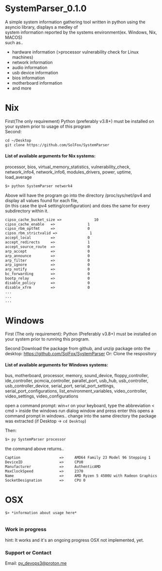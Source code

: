 # SystemParser_0.1.0

A simple system information gathering tool written in python using the asyncio library, displays a medley of<br> system information reported by the systems environment(ex. Windows, Nix, MACOS)<br> such as..
- hardware information (>processor vulnerability check for Linux machines)
- network information
- audio information
- usb device information
- bios information
- motherboard information
- and more 

# Nix
First(The only requirement) Python (preferably v3.8+) must be installed on your system prior to usage of this program<br>
Second: 
```markdown
cd ~/Desktop
git clone https://github.com/SolFox/SystemParser
```

#### List of available arguments for Nix systems: 
processor, bios, virtual_memory_statistics, vulnerability_check, network_info4, network_info6,
modules_drivers, power, uptime, load_average

```markdown
$> python SystemParser network4
```
Above will have the program go into the directory /proc/sys/net/ipv4 and display all values found for each file,<br>
(in this case the ipv4 setting/configuration) and does the same for every subdirectory within it.

```markdown
cipso_cache_bucket_size =>               10              
cipso_cache_enable   =>               1               
cipso_rbm_optfmt     =>               0               
cipso_rbm_strictvalid =>               1               
accept_local         =>               0               
accept_redirects     =>               1               
accept_source_route  =>               0               
arp_accept           =>               0               
arp_announce         =>               0               
arp_filter           =>               0               
arp_ignore           =>               0               
arp_notify           =>               0               
bc_forwarding        =>               0               
bootp_relay          =>               0               
disable_policy       =>               0               
disable_xfrm         =>               0
...
...
...
```

# Windows
First (The only requirement): Python (Preferably v3.8+) must be installed on your system prior to running this program.

Second Download the package from github, and unzip package onto the desktop: https://github.com/SolFox/SystemParser
Or: Clone the respository

#### List of available arguments for Windows systems:
bus, motherboard, processor, memory, sound_device, floppy_controller, ide_controller,
pcmcia_controller, parallel_port, usb_hub, usb_controller, usb_controller_device,
serial_port, serial_port_settings, serial_port_configurations, list_environment_variables,
video_controller, video_settings, video_configurations

open a command prompt: win+r on your keyboard, type the abbreviation < cmd > inside the windows run dialog window and press enter this opens a command 
prompt in windows.. change into the same directory the package was extracted (if Desktop ->  `cd Desktop`)

Then:
```markdown
$> py SystemParser processor
```
the command above returns..
```markdown
Caption                  =>     AMD64 Family 23 Model 96 Stepping 1
DeviceID                 =>     CPU0
Manufacturer             =>     AuthenticAMD
MaxClockSpeed            =>     2370
Name                     =>     AMD Ryzen 5 4500U with Radeon Graphics
SocketDesignation        =>     CPU 0
```

# OSX
```markdown
$> *information about usage here*
```
```markdown

```
### Work in progress
hint: It works and it's an ongoing progress
OSX not implemented, yet.

### Support or Contact
Email: py_devops3@proton.me
